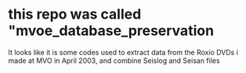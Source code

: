 # this repo was called "mvoe_database_preservation
It looks like it is some codes used to extract data from the Roxio DVDs i made at MVO in April 2003, and combine Seislog and Seisan files
